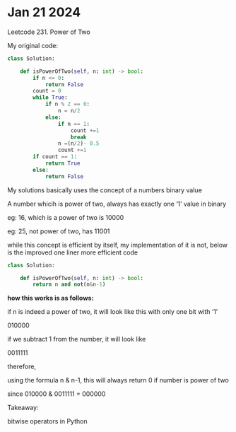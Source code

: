 # Jan 21 2024

Leetcode 231. Power of Two

My original code:

```python
class Solution:

    def isPowerOfTwo(self, n: int) -> bool:
        if n <= 0:
            return False
        count = 0 
        while True:
            if n % 2 == 0:
                n = n/2
            else:
                if n == 1:
                    count +=1
                    break
                n =(n/2)- 0.5
                count +=1
        if count == 1:
            return True
        else:
            return False
```

My solutions basically uses the concept of a numbers binary value

A number whicih is power of two, always has exactly one ‘1’ value in binary

eg: 16, which is a power of two is 10000

eg: 25, not power of two, has 11001

while this concept is efficient by itself, my implementation of it is not, below is the improved one liner more efficient code

```python
class Solution:

    def isPowerOfTwo(self, n: int) -> bool:
        return n and not(n&n-1)
```

**how this works is as follows:**

if n is indeed a power of two, it will look like this with only one bit with ‘1’

010000

if we subtract 1 from the number, it will look like

0011111

therefore,

using the formula n & n-1, this will always return 0 if number is power of two

since 010000 & 0011111 = 000000

Takeaway: 

bitwise operators in Python